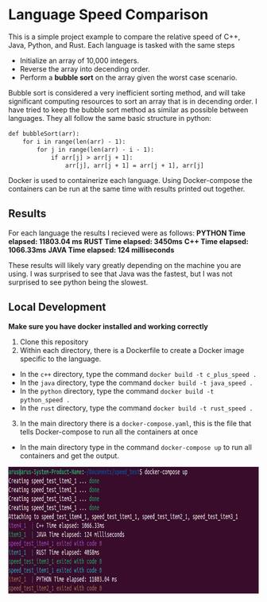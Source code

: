 # Language Speed Comparison

This is a simple project example to compare the relative speed of C++, Java, Python, and Rust. Each language is tasked with the same steps 

* Initialize an array of 10,000 integers. 
* Reverse the array into decending order.
* Perform a **bubble sort** on the array given the worst case scenario. 

Bubble sort is considered a very inefficient sorting method, and will take significant computing resources to sort an array that is in decending order.
I have tried to keep the bubble sort method as similar as possible between languages. They all follow the same basic structure in python:

```
def bubbleSort(arr):
    for i in range(len(arr) - 1):
        for j in range(len(arr) - i - 1):
            if arr[j] > arr[j + 1]:
                arr[j], arr[j + 1] = arr[j + 1], arr[j]
```

Docker is used to containerize each language. Using Docker-compose the containers can be run at the same time with results printed out together. 


## Results
For each language the results I recieved were as follows:
**PYTHON Time elapsed: 11803.04 ms**
**RUST Time elapsed: 3450ms**
**C++ Time elapsed: 1066.33ms**
**JAVA Time elapsed: 124 milliseconds**

These results will likely vary greatly depending on the machine you are using. 
I was surprised to see that Java was the fastest, but I was not surprised to see python being the slowest. 


## Local Development
**Make sure you have docker installed and working correctly**
1. Clone this repository
2. Within each directory, there is a Dockerfile to create a Docker image specific to the language.
* In the `c++` directory, type the command `docker build -t c_plus_speed .`
* In the `java` directory, type the command `docker build -t java_speed .`
* In the `python` directory, type the command `docker build -t python_speed .`
* In the `rust` directory, type the command `docker build -t rust_speed .`
3. In the main directory there is a `docker-compose.yaml`, this is the file that tells Docker-compose to run all the containers at once
* In the main directory type in the command `docker-compose up` to run all containers and get the output. 

<p align="center">
<img src="https://raw.githubusercontent.com/Alexander-Rus/Language-Speed-Test/main/img/Screenshot%20from%202023-01-07%2015-25-21.png"
  alt="Example output of speed test"
  width="894" height="255">
</p>

